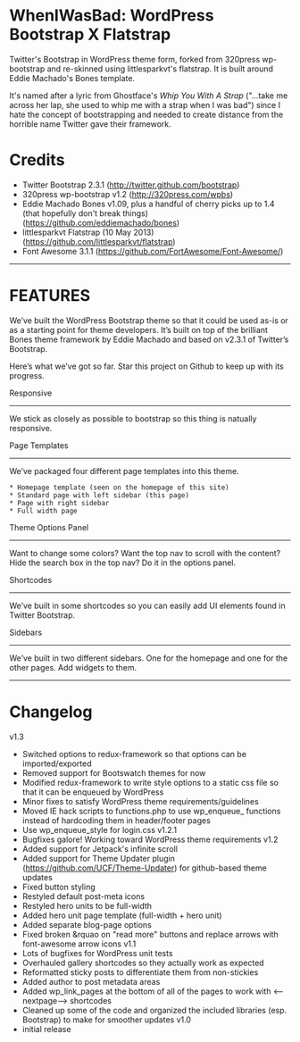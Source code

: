 WhenIWasBad: WordPress Bootstrap X Flatstrap
============================================
Twitter's Bootstrap in WordPress theme form, forked from 320press wp-bootstrap and re-skinned using littlesparkvt's flatstrap. It is built around Eddie Machado's Bones template. 

It's named after a lyric from Ghostface's _Whip You With A Strap_ ("...take me across her lap, she used to whip me with a strap when I was bad") since I hate the concept of bootstrapping and needed to create distance from the horrible name Twitter gave their framework.

Credits
=======
* Twitter Bootstrap 2.3.1 (http://twitter.github.com/bootstrap)
* 320press wp-bootstrap v1.2 (http://320press.com/wpbs)
* Eddie Machado Bones v1.09, plus a handful of cherry picks up to 1.4 (that hopefully don't break things) (https://github.com/eddiemachado/bones)
* littlesparkvt Flatstrap (10 May 2013) (https://github.com/littlesparkvt/flatstrap)
* Font Awesome 3.1.1 (https://github.com/FortAwesome/Font-Awesome/)

---

FEATURES
========

We’ve built the WordPress Bootstrap theme so that it could be used as-is or as a starting point for theme developers. It’s built on top of the brilliant Bones theme framework by Eddie Machado and based on v2.3.1 of Twitter’s Bootstrap.

Here’s what we’ve got so far. Star this project on Github to keep up with its progress.

Responsive
__________

We stick as closely as possible to bootstrap so this thing is natually responsive. 

Page Templates
______________

We’ve packaged four different page templates into this theme.

    * Homepage template (seen on the homepage of this site)
    * Standard page with left sidebar (this page)
    * Page with right sidebar
    * Full width page

Theme Options Panel
___________________

Want to change some colors? Want the top nav to scroll with the content? Hide the search box in the top nav? Do it in the options panel.

Shortcodes
__________

We’ve built in some shortcodes so you can easily add UI elements found in Twitter Bootstrap.

Sidebars
________

We’ve built in two different sidebars. One for the homepage and one for the other pages. Add widgets to them.

---

Changelog
=========
v1.3
* Switched options to redux-framework so that options can be imported/exported
* Removed support for Bootswatch themes for now
* Modified redux-framework to write style options to a static css file so that it can be enqueued by WordPress
* Minor fixes to satisfy WordPress theme requirements/guidelines
* Moved IE hack scripts to functions.php to use wp_enqueue_ functions instead of hardcoding them in header/footer pages
* Use wp_enqueue_style for login.css
v1.2.1
* Bugfixes galore! Working toward WordPress theme requirements
v1.2
* Added support for Jetpack's infinite scroll
* Added support for Theme Updater plugin (https://github.com/UCF/Theme-Updater) for github-based theme updates
* Fixed button styling
* Restyled default post-meta icons
* Restyled hero units to be full-width
* Added hero unit page template (full-width + hero unit)
* Added separate blog-page options
* Fixed broken &rquao on "read more" buttons and replace arrows with font-awesome arrow icons
v1.1
* Lots of bugfixes for WordPress unit tests
* Overhauled gallery shortcodes so they actually work as expected
* Reformatted sticky posts to differentiate them from non-stickies
* Added author to post metadata areas
* Added wp_link_pages at the bottom of all of the pages to work with <--nextpage--> shortcodes
* Cleaned up some of the code and organized the included libraries (esp. Bootstrap) to make for smoother updates
v1.0
* initial release
